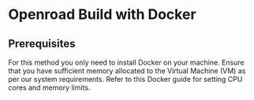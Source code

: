 # Openroad Build with Docker

## Prerequisites
For this method you only need to install Docker on your machine.
Ensure that you have sufficient memory allocated to the Virtual Machine (VM) as per our system requirements. 
Refer to this Docker guide for setting CPU cores and memory limits.
